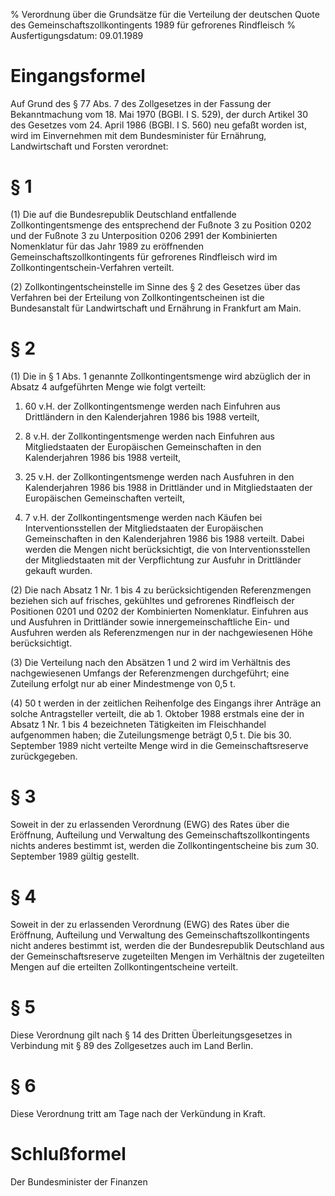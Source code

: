 % Verordnung über die Grundsätze für die Verteilung der deutschen Quote des Gemeinschaftszollkontingents 1989 für gefrorenes Rindfleisch
% Ausfertigungsdatum: 09.01.1989
 
# Eingangsformel

Auf Grund des § 77 Abs. 7 des Zollgesetzes in der Fassung der Bekanntmachung vom 18. Mai 1970 (BGBl. I S. 529), der durch Artikel 30 des Gesetzes vom 24. April 1986 (BGBl. I S. 560) neu gefaßt worden ist, wird im Einvernehmen mit dem Bundesminister für Ernährung, Landwirtschaft und Forsten verordnet:

# § 1

(1) Die auf die Bundesrepublik Deutschland entfallende Zollkontingentsmenge des entsprechend der Fußnote 3 zu Position 0202 und der Fußnote 3 zu Unterposition 0206 2991 der Kombinierten Nomenklatur für das Jahr 1989 zu eröffnenden Gemeinschaftszollkontingents für gefrorenes Rindfleisch wird im Zollkontingentschein-Verfahren verteilt.

(2) Zollkontingentscheinstelle im Sinne des § 2 des Gesetzes über das Verfahren bei der Erteilung von Zollkontingentscheinen ist die Bundesanstalt für Landwirtschaft und Ernährung in Frankfurt am Main.

# § 2

(1) Die in § 1 Abs. 1 genannte Zollkontingentsmenge wird abzüglich der in Absatz 4 aufgeführten Menge wie folgt verteilt:

1. 60 v.H. der Zollkontingentsmenge werden nach Einfuhren aus Drittländern in den Kalenderjahren 1986 bis 1988 verteilt,

2. 8 v.H. der Zollkontingentsmenge werden nach Einfuhren aus Mitgliedstaaten der Europäischen Gemeinschaften in den Kalenderjahren 1986 bis 1988 verteilt,

3. 25 v.H. der Zollkontingentsmenge werden nach Ausfuhren in den Kalenderjahren 1986 bis 1988 in Drittländer und in Mitgliedstaaten der Europäischen Gemeinschaften verteilt,

4. 7 v.H. der Zollkontingentsmenge werden nach Käufen bei Interventionsstellen der Mitgliedstaaten der Europäischen Gemeinschaften in den Kalenderjahren 1986 bis 1988 verteilt. Dabei werden die Mengen nicht berücksichtigt, die von Interventionsstellen der Mitgliedstaaten mit der Verpflichtung zur Ausfuhr in Drittländer gekauft wurden.

(2) Die nach Absatz 1 Nr. 1 bis 4 zu berücksichtigenden Referenzmengen beziehen sich auf frisches, gekühltes und gefrorenes Rindfleisch der Positionen 0201 und 0202 der Kombinierten Nomenklatur. Einfuhren aus und Ausfuhren in Drittländer sowie innergemeinschaftliche Ein- und Ausfuhren werden als Referenzmengen nur in der nachgewiesenen Höhe berücksichtigt.

(3) Die Verteilung nach den Absätzen 1 und 2 wird im Verhältnis des nachgewiesenen Umfangs der Referenzmengen durchgeführt; eine Zuteilung erfolgt nur ab einer Mindestmenge von 0,5 t.

(4) 50 t werden in der zeitlichen Reihenfolge des Eingangs ihrer Anträge an solche Antragsteller verteilt, die ab 1. Oktober 1988 erstmals eine der in Absatz 1 Nr. 1 bis 4 bezeichneten Tätigkeiten im Fleischhandel aufgenommen haben; die Zuteilungsmenge beträgt 0,5 t. Die bis 30. September 1989 nicht verteilte Menge wird in die Gemeinschaftsreserve zurückgegeben.

# § 3

Soweit in der zu erlassenden Verordnung (EWG) des Rates über die Eröffnung, Aufteilung und Verwaltung des Gemeinschaftszollkontingents nichts anderes bestimmt ist, werden die Zollkontingentscheine bis zum 30. September 1989 gültig gestellt.

# § 4

Soweit in der zu erlassenden Verordnung (EWG) des Rates über die Eröffnung, Aufteilung und Verwaltung des Gemeinschaftszollkontingents nicht anderes bestimmt ist, werden die der Bundesrepublik Deutschland aus der Gemeinschaftsreserve zugeteilten Mengen im Verhältnis der zugeteilten Mengen auf die erteilten Zollkontingentscheine verteilt.

# § 5

Diese Verordnung gilt nach § 14 des Dritten Überleitungsgesetzes in Verbindung mit § 89 des Zollgesetzes auch im Land Berlin.

# § 6

Diese Verordnung tritt am Tage nach der Verkündung in Kraft.

# Schlußformel

Der Bundesminister der Finanzen
